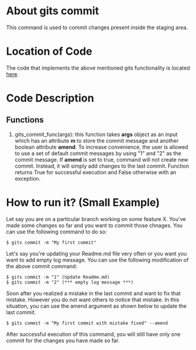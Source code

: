 # About gits commit
This command is used to commit changes present inside the staging area. 

# Location of Code
The code that implements the above mentioned gits functionality is located [here](https://github.com/amoghmahesh14/GITS/blob/master/code/gits_commit.py).

# Code Description
## Functions
1. gits_commit_func(args):
this function takes **args** object as an input which has an attribute **m** to store the commit message and another boolean attribute **amend**. 
To increase convenience, the user is allowed to use a set of default commit messages by using "1" and "2" as the commit message.
If **amend** is set to true, command will not create new commit. Instead, it will simply add changes to the last commit.
Function returns True for successful execution and False otherwise with an exception.


# How to run it? (Small Example)
Let say you are on a particular branch working on some feature X. 
You've made some changes so far and you want to commit those chnages.
You can use the following command to do so:
```
$ gits commit -m "My first commit"
```
Let's say you're updating your Readme.md file very often or you want you want to add empty log message.
You can use the following modification of the above commit command:
```
$ gits commit -m "1" (Update Readme.md)
$ gits commit -m "2" (*** empty log message ***)
```

Soon after you realized a mistake in the last commit and want to fix that mistake.
However you do not want others to notice that mistake. 
In this situation, you can use the amend argument as shown below to update the last commit.
```
$ gits commit -m "My first commit with mistake fixed" --amend
``` 
After successful execution of this command, you will still have only one commit for the changes you have made so far.